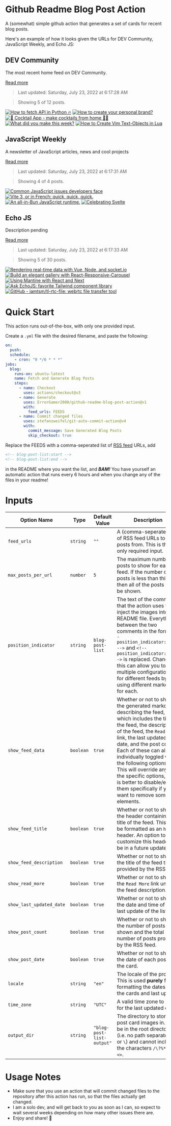 # Github Readme Blog Post Action

A (somewhat) simple github action that generates a set of cards for recent blog posts.

Here's an example of how it looks given the URLs for DEV Community, JavaScript Weekly, and Echo JS:

<!-- post-list:start -->
## DEV Community

The most recent home feed on DEV Community.

[Read more](https://dev.to)
> Last updated: Saturday, July 23, 2022 at 6:17:28 AM

> Showing 5 of 12 posts.

[![How to fetch API in Python 🔥](https://raw.githubusercontent.com/ErrorGamer2000/github-readme-blog-post-action/main/generated_files/DEV_Community/How_to_fetch_API_in_Python_🔥.svg)](https://dev.to/vamsitupakula_/how-to-fetch-api-in-python-1dh2)
[![How to create your personal brand?](https://raw.githubusercontent.com/ErrorGamer2000/github-readme-blog-post-action/main/generated_files/DEV_Community/How_to_create_your_personal_brand_.svg)](https://dev.to/this-is-learning/how-to-create-your-personal-brand-1mp0)
[![🚀 Cocktail App - make cocktails from home 🚀😍](https://raw.githubusercontent.com/ErrorGamer2000/github-readme-blog-post-action/main/generated_files/DEV_Community/🚀_Cocktail_App_-_make_cocktails_from_home_🚀😍.svg)](https://dev.to/antongustafsson/cocktail-app-make-cocktails-from-home-1kaf)
[![What did you make this week?](https://raw.githubusercontent.com/ErrorGamer2000/github-readme-blog-post-action/main/generated_files/DEV_Community/What_did_you_make_this_week_.svg)](https://dev.to/eludadev/what-did-you-make-this-week-1apn)
[![How to Create Vim Text-Objects in Lua](https://raw.githubusercontent.com/ErrorGamer2000/github-readme-blog-post-action/main/generated_files/DEV_Community/How_to_Create_Vim_Text-Objects_in_Lua.svg)](https://dev.to/phantas0s/how-to-create-vim-text-objects-in-lua-e7f)


## JavaScript Weekly

A newsletter of JavaScript articles, news and cool projects

[Read more](https://javascriptweekly.com/)
> Last updated: Saturday, July 23, 2022 at 6:17:31 AM

> Showing 4 of 4 posts.

[![Common JavaScript issues developers face](https://raw.githubusercontent.com/ErrorGamer2000/github-readme-blog-post-action/main/generated_files/JavaScript_Weekly/Common_JavaScript_issues_developers_face.svg)](https://javascriptweekly.com/issues/599)
[![Vite 3, or in French: quick, quick, quick.](https://raw.githubusercontent.com/ErrorGamer2000/github-readme-blog-post-action/main/generated_files/JavaScript_Weekly/Vite_3__or_in_French__quick__quick__quick..svg)](https://javascriptweekly.com/issues/598)
[![An all-in-Bun JavaScript runtime.](https://raw.githubusercontent.com/ErrorGamer2000/github-readme-blog-post-action/main/generated_files/JavaScript_Weekly/An_all-in-Bun_JavaScript_runtime..svg)](https://javascriptweekly.com/issues/597)
[![Celebrating Svelte](https://raw.githubusercontent.com/ErrorGamer2000/github-readme-blog-post-action/main/generated_files/JavaScript_Weekly/Celebrating_Svelte.svg)](https://javascriptweekly.com/issues/596)


## Echo JS

Description pending

[Read more](
http://www.echojs.com
)
> Last updated: Saturday, July 23, 2022 at 6:17:33 AM

> Showing 5 of 30 posts.

[![Rendering real-time data with Vue, Node, and socket.io](https://raw.githubusercontent.com/ErrorGamer2000/github-readme-blog-post-action/main/generated_files/_Echo_JS_/Rendering_real-time_data_with_Vue__Node__and_socket.io.svg)](https://blog.openreplay.com/rendering-real-time-data-with-vue-node-and-socket-io)
[![Build an elegant gallery with React-Responsive-Carousel](https://raw.githubusercontent.com/ErrorGamer2000/github-readme-blog-post-action/main/generated_files/_Echo_JS_/Build_an_elegant_gallery_with_React-Responsive-Carousel.svg)](https://blog.openreplay.com/build-an-elegant-gallery-with-react-responsive-carousel)
[![Using Mantine with React and Next](https://raw.githubusercontent.com/ErrorGamer2000/github-readme-blog-post-action/main/generated_files/_Echo_JS_/Using_Mantine_with_React_and_Next.svg)](https://blog.openreplay.com/using-mantine-with-react-and-next)
[![
Ask EchoJS: favorite Tailwind component library
](https://raw.githubusercontent.com/ErrorGamer2000/github-readme-blog-post-action/main/generated_files/_Echo_JS_/_Ask_EchoJS__favorite_Tailwind_component_library_.svg)](
http://www.echojs.com/news/40897
)
[![GitHub - iamtsm/tl-rtc-file: webrtc file transfer tool](https://raw.githubusercontent.com/ErrorGamer2000/github-readme-blog-post-action/main/generated_files/_Echo_JS_/GitHub_-_iamtsm_tl-rtc-file__webrtc_file_transfer_tool.svg)](https://github.com/iamtsm/tl-rtc-file)


<!-- post-list:end -->

# Quick Start

This action runs out-of-the-box, with only one provided input.

Create a `.yml` file with the desired filename, and paste the following:

```yml
on:
  push:
  schedule:
    - cron: "0 */6 * * *"
jobs:
  blog:
    runs-on: ubuntu-latest
    name: Fetch and Generate Blog Posts
    steps:
      - name: Checkout
        uses: actions/checkout@v3
      - name: Generate
        uses: ErrorGamer2000/github-readme-blog-post-action@v1
        with:
          feed_urls: FEEDS
      - name: Commit changed files
        uses: stefanzweifel/git-auto-commit-action@v4
        with:
          commit_message: Save Generated Blog Posts
          skip_checkout: true
```

Replace the FEEDS with a comma-seperated list of [RSS feed](https://rss.com/blog/how-do-rss-feeds-work/) URLs, add

```md
<!-- blog-post-list:start -->
<!-- blog-post-list:end -->
```

in the README where you want the list, and **_BAM!_** You have yourself an automatic action that runs every 6 hours and when you change any of the files in your readme!

# Inputs

<table>
  <thead>
    <tr>
      <th>Option Name</th>
      <th>Type</th>
      <th>Default Value</th>
      <th>Description</th>
    </tr>
  </thead>
  <tbody>
    <tr>
      <td><code>feed_urls</code></td>
      <td><code>string</code></td>
      <td><code>""</code></td>
      <td>A (comma-seperated) list of RSS feed URLs to load posts from. This is the only required input.</td>
    </tr>
    <tr>
      <td><code>max_posts_per_url</code></td>
      <td><code>number</code></td>
      <td><code>5</code></td>
      <td>The maximum number of posts to show for each feed. If the number of posts is less than this, then all of the posts will be shown.</td>
    </tr>
    <tr>
      <td><code>position_indicator</code></td>
      <td><code>string</code></td>
      <td><code>blog-post-list</code></td>
      <td>The text of the comments that the action uses to inject the images into the README file. Everything between the two comments in the form <code>&lt;!-- position_indicator:start --&gt;</code> and <code>&lt;!-- position_indicator:end --&gt;</code> is replaced. Changing this can allow you to use multiple configurations for different feeds by using different markers for each.</td>
    </tr>
    <tr>
      <td><code>show_feed_data</code></td>
      <td><code>boolean</code></td>
      <td><code>true</code></td>
      <td>Whether or not to show the generated markdown describing the feed, which includes the title of the feed, the description of the feed, the <code>Read More</code> link, the last updated date, and the post count. Each of these can also be individually toggled with the following options. This will override any of the specific options, so it is better to disable/enable them specifically if you want to remove some elements.</td>
    </tr>
    <tr>
      <td><code>show_feed_title</code></td>
      <td><code>boolean</code></td>
      <td><code>true</code></td>
      <td>Whether or not to show the header containing the title of the feed. This will be formatted as an <code>h2</code> header. An option to customize this header will be in a future update.</td>
    </tr>
    <tr>
      <td><code>show_feed_description</code></td>
      <td><code>boolean</code></td>
      <td><code>true</code></td>
      <td>Whether or not to show the title of the feed that is provided by the RSS feed.</td>
    </tr>
    <tr>
      <td><code>show_read_more</code></td>
      <td><code>boolean</code></td>
      <td><code>true</code></td>
      <td>Whether or not to show the <code>Read More</code> link under the feed description.</td>
    </tr>
    <tr>
      <td><code>show_last_updated_date</code></td>
      <td><code>boolean</code></td>
      <td><code>true</code></td>
      <td>Whether or not to show the date and time of the last update of the list.</td>
    </tr>
    <tr>
      <td><code>show_post_count</code></td>
      <td><code>boolean</code></td>
      <td><code>true</code></td>
      <td>Whether or not to show the number of posts shown and the total number of posts provided by the RSS feed.</td>
    </tr>
    <tr>
      <td><code>show_post_date</code></td>
      <td><code>boolean</code></td>
      <td><code>true</code></td>
      <td>Whether or not to show the date of each post on the card.</td>
    </tr>
    <tr>
      <td><code>locale</code></td>
      <td><code>string</code></td>
      <td><code>"en"</code></td>
      <td>The locale of the project. This is used <strong>purely</strong> for formatting the dates of the cards and last update.</td>
    </tr>
    <tr>
      <td><code>time_zone</code></td>
      <td><code>string</code></td>
      <td><code>"UTC"</code></td>
      <td>A valid time zone to use for the last updated date.</td>
    </tr>
    <tr>
      <td><code>output_dir</code></td>
      <td><code>string</code></td>
      <td><code>"blog-post-list-output"</code></td>
      <td>The directory to store the post card images in. Must be in the root directory (i.e. no path separators <code>/</code> or <code>\</code>) and cannot include the characters <code>/\?%*:|"&lt;&gt;</code>.</td>
    </tr>
<!--
    <tr>
      <td><code></code></td>
      <td><cde></cde></td>
      <td><code></code></td>
      <td></td>
    </tr>
-->
  </tbody>
</table>

# Usage Notes

- Make sure that you use an action that will commit changed files to the repository after this action has run, so that the files actually get changed.
- I am a solo dev, and will get back to you as soon as I can, so expect to wait several weeks depending on how many other issues there are.
- Enjoy and share! 🤗
